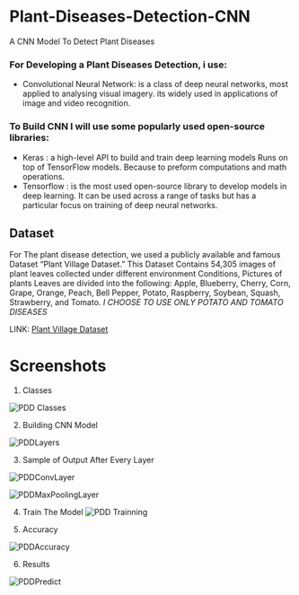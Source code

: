 # Plant-Diseases-Detection-CNN
A CNN Model To Detect Plant Diseases

### For Developing a Plant Diseases Detection, i use:
* Convolutional Neural Network: is a class of deep neural networks, most applied to analysing visual imagery. its widely used in applications of image and video recognition.
### To Build CNN I will use some popularly used open-source libraries:
* Keras : a high-level API to build and train deep learning models Runs on top of TensorFlow models. Because to preform computations and math operations.
* Tensorflow : is the most used open-source library to develop models in deep learning. It can be used across a range of tasks but has a particular focus on training of deep neural networks.
## Dataset 
For The plant disease detection, we used a publicly available and famous Dataset “Plant Village Dataset.”
This Dataset Contains 54,305 images of plant leaves collected under different environment Conditions, Pictures of plants Leaves are divided into the following:
Apple, Blueberry, Cherry, Corn, Grape, Orange, Peach, Bell Pepper, Potato, Raspberry, Soybean, Squash, Strawberry, and Tomato.
*I CHOOSE TO USE ONLY POTATO AND TOMATO DISEASES*

LINK: [Plant Village Dataset](https://www.kaggle.com/emmarex/plantdisease)

# Screenshots
1. Classes

![PDD Classes](https://user-images.githubusercontent.com/72968986/127058979-47fe3312-0cb1-494c-b7fd-be7126a0c2b3.png)

2. Building CNN Model

![PDDLayers](https://user-images.githubusercontent.com/72968986/127059021-064d23a4-f526-40bc-a748-19b954767228.png)

3. Sample of Output After Every Layer

![PDDConvLayer](https://user-images.githubusercontent.com/72968986/127059055-e29d5e81-c197-4078-9bac-5d2bcc1b1651.png)

![PDDMaxPoolingLayer](https://user-images.githubusercontent.com/72968986/127059062-dfa839e0-3564-440a-840b-996d85eb2190.png)

4. Train The Model
![PDD Trainning](https://user-images.githubusercontent.com/72968986/127059102-9b6a0dc1-f4db-4c75-bd40-3d949e8017c2.png)

5. Accuracy

![PDDAccuracy](https://user-images.githubusercontent.com/72968986/127059200-5fad385f-e06e-498f-b5e3-a46976b0058f.png)

6. Results

![PDDPredict](https://user-images.githubusercontent.com/72968986/127059150-9422cb76-6495-4969-8eaa-ef14e325ddd8.png)







